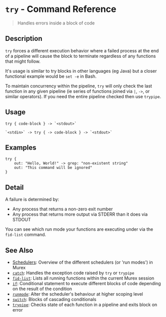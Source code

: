 # `try` - Command Reference

> Handles errors inside a block of code

## Description

`try` forces a different execution behavior where a failed process at the end
of a pipeline will cause the block to terminate regardless of any functions that
might follow.

It's usage is similar to try blocks in other languages (eg Java) but a closer
functional example would be `set -e` in Bash.

To maintain concurrency within the pipeline, `try` will only check the last
function in any given pipeline (ie series of functions joined via `|`, `->`, or
similar operators). If you need the entire pipeline checked then use `trypipe`.

## Usage

    try { code-block } -> `<stdout>`

    `<stdin>` -> try { -> code-block } -> `<stdout>`

## Examples

    try {
        out: "Hello, World!" -> grep: "non-existent string"
        out: "This command will be ignored"
    }

## Detail

A failure is determined by:

- Any process that returns a non-zero exit number
- Any process that returns more output via STDERR than it does via STDOUT

You can see which run mode your functions are executing under via the `fid-list`
command.

## See Also

- [Schedulers](../user-guide/schedulers.md):
  Overview of the different schedulers (or 'run modes') in Murex
- [`catch`](../commands/catch.md):
  Handles the exception code raised by `try` or `trypipe`
- [`fid-list`](../commands/fid-list.md):
  Lists all running functions within the current Murex session
- [`if`](../commands/if.md):
  Conditional statement to execute different blocks of code depending on the result of the condition
- [`runmode`](../commands/runmode.md):
  Alter the scheduler's behaviour at higher scoping level
- [`switch`](../commands/switch.md):
  Blocks of cascading conditionals
- [`trypipe`](../commands/trypipe.md):
  Checks state of each function in a pipeline and exits block on error
